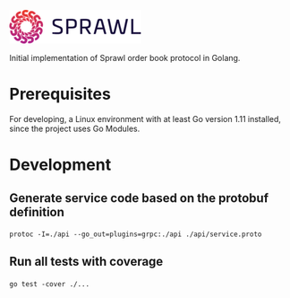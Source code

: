 ![Sprawl Logo](assets/logo.png)

Initial implementation of Sprawl order book protocol in Golang.

# Prerequisites
For developing, a Linux environment with at least Go version 1.11 installed, since the project uses Go Modules.

# Development

## Generate service code based on the protobuf definition
```protoc -I=./api --go_out=plugins=grpc:./api ./api/service.proto```

## Run all tests with coverage
```go test -cover ./...```
